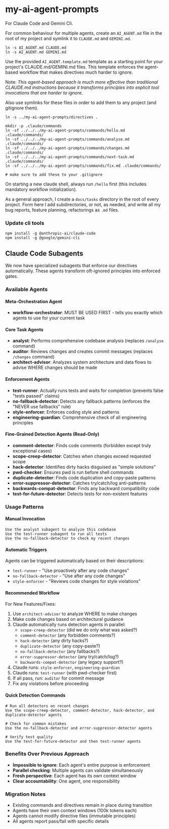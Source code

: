 # my-ai-agent-prompts

For Claude Code and Gemini Cli.

For common behaviour for multiple agents, create an `AI_AGENT.md` file in the root of my project and symlink it to `CLAUDE.md` and `GEMINI.md`.

```shell
ln -s AI_AGENT.md CLAUDE.md
ln -s AI_AGENT.md GEMINI.md
```

Use the provided `AI_AGENT.template.md` template as a starting point for your project's CLAUDE.md/GEMINI.md files. This template enforces the agent-based workflow that makes directives much harder to ignore.

Note: _This agent-based approach is much more effective than traditional CLAUDE.md instructions because it transforms principles into explicit tool invocations that are harder to ignore._ 

Also use symlinks for these files in order to add them to any project (and gitignore them).

```shell
ln -s ../my-ai-agent-prompts/directives .

mkdir -p .claude/commands
ln -sf ../../../my-ai-agent-prompts/commands/hello.md .claude/commands/
ln -sf ../../../my-ai-agent-prompts/commands/analyse.md .claude/commands/
ln -sf ../../../my-ai-agent-prompts/commands/changes.md .claude/commands/
ln -sf ../../../my-ai-agent-prompts/commands/next-task.md .claude/commands/
ln -sf ../../../my-ai-agent-prompts/commands/fix.md .claude/commands/

# make sure to add these to your .gitignore
```

On starting a new claude shell, always run `/hello` first (this includes mandatory workflow initialization).

As a general approach, I create a `docs/tasks` directory in the root of every project.  Form here I add subdirectories, or not, as needed, and write all my bug reports, feature planning, refactorings as `.md` files. 

### Update cli tools

```shell
npm install -g @anthropic-ai/claude-code
npm install -g @google/gemini-cli
```

## Claude Code Subagents

We now have specialized subagents that enforce our directives automatically. These agents transform oft-ignored principles into enforced gates.

### Available Agents

#### Meta-Orchestration Agent
- **workflow-orchestrator**: MUST BE USED FIRST - tells you exactly which agents to use for your current task

#### Core Task Agents
- **analyst**: Performs comprehensive codebase analysis (replaces `/analyse` command)
- **auditor**: Reviews changes and creates commit messages (replaces `/changes` command)
- **architect-advisor**: Analyzes system architecture and data flows to advise WHERE changes should be made

#### Enforcement Agents  
- **test-runner**: Actually runs tests and waits for completion (prevents false "tests passed" claims)
- **no-fallback-detector**: Detects any fallback patterns (enforces the "NEVER use fallbacks" rule)
- **style-enforcer**: Enforces coding style and patterns
- **engineering-guardian**: Comprehensive check of all engineering principles

#### Fine-Grained Detection Agents (Read-Only)
- **comment-detector**: Finds code comments (forbidden except truly exceptional cases)
- **scope-creep-detector**: Catches when changes exceed requested scope
- **hack-detector**: Identifies dirty hacks disguised as "simple solutions"
- **pwd-checker**: Ensures pwd is run before shell commands
- **duplicate-detector**: Finds code duplication and copy-paste patterns
- **error-suppressor-detector**: Catches try/catch/log anti-patterns
- **backwards-compat-detector**: Finds any backward compatibility code
- **test-for-future-detector**: Detects tests for non-existent features

### Usage Patterns

#### Manual Invocation
```
Use the analyst subagent to analyze this codebase
Use the test-runner subagent to run all tests
Use the no-fallback-detector to check my recent changes
```

#### Automatic Triggers
Agents can be triggered automatically based on their descriptions:
- `test-runner` - "Use proactively after any code changes"
- `no-fallback-detector` - "Use after any code changes"
- `style-enforcer` - "Reviews code changes for style violations"

#### Recommended Workflow

For New Features/Fixes:
1. Use `architect-advisor` to analyze WHERE to make changes
2. Make code changes based on architectural guidance
3. Claude automatically runs detection agents in parallel:
   - `scope-creep-detector` (did we do only what was asked?)
   - `comment-detector` (any forbidden comments?)
   - `hack-detector` (any dirty hacks?)
   - `duplicate-detector` (any copy-paste?)
   - `no-fallback-detector` (any fallbacks?)
   - `error-suppressor-detector` (any try/catch/log?)
   - `backwards-compat-detector` (any legacy support?)
4. Claude runs: `style-enforcer`, `engineering-guardian`
5. Claude runs: `test-runner` (with pwd-checker first)
6. If all pass, run: `auditor` for commit message
7. Fix any violations before proceeding

#### Quick Detection Commands
```
# Run all detectors on recent changes
Use the scope-creep-detector, comment-detector, hack-detector, and duplicate-detector agents

# Check for common mistakes
Use the no-fallback-detector and error-suppressor-detector agents

# Verify test quality
Use the test-for-future-detector and then test-runner agents
```

### Benefits Over Previous Approach
- **Impossible to ignore**: Each agent's entire purpose is enforcement
- **Parallel checking**: Multiple agents can validate simultaneously  
- **Fresh perspective**: Each agent has its own context window
- **Clear accountability**: One agent, one responsibility

### Migration Notes
- Existing commands and directives remain in place during transition
- Agents have their own context windows (100k tokens each)
- Agents cannot modify directive files (immutable principles)
- All agents report pass/fail with specific details